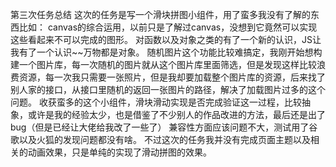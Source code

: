 第三次任务总结
这次的任务是写一个滑块拼图小组件，用了蛮多我没有了解的东西比如：
canvas的综合运用，以前只是了解过canvas，没想到它竟然可以实现这些看起来不可以完成的图形。
对函数以及对象之类的有了一个新的认识，JS让我有了一个认识~~万物都是对象。
随机图片这个功能比较难搞定，我刚开始想构建一个图片库，每一次随机的图片就从这个图片库里面筛选，但是发现这样比较浪费资源，每一次我只需要一张照片，但是我却要加载整个图片库的资源，后来找了别人家的接口，从接口里随机的返回一张图片的路径，解决了加载图片过多的这个问题。
收获蛮多的这个小组件，滑块滑动实现是否完成验证这一过程，比较抽象，或许是我的经验太少，也是借鉴了不少别人的作品改进的方法，最后还是出了bug（但是已经让大佬给我改了一些了）
兼容性方面应该问题不大，测试用了谷歌以及火狐的发现问题都没有啥。
不过这次的任务我并没有完成页面主题以及相关的动画效果，只是单纯的实现了滑动拼图的效果。